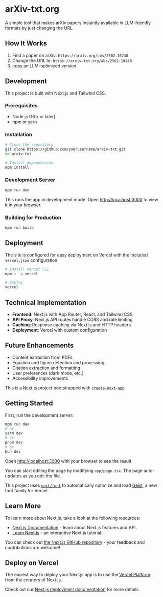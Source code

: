# arXiv-txt.org

A simple tool that makes arXiv papers instantly available in LLM-friendly formats by just changing the URL.

## How It Works

1. Find a paper on arXiv: `https://arxiv.org/abs/2502.10248`
2. Change the URL to: `https://arxiv-txt.org/abs/2502.10248`
3. copy an LLM-optimized version

## Development

This project is built with Next.js and Tailwind CSS.

### Prerequisites

- Node.js (16.x or later)
- npm or yarn

### Installation

```bash
# Clone the repository
git clone https://github.com/yourusername/arxiv-txt.git
cd arxiv-txt

# Install dependencies
npm install
```

### Development Server

```bash
npm run dev
```

This runs the app in development mode. Open [http://localhost:3000](http://localhost:3000) to view it in your browser.

### Building for Production

```bash
npm run build
```

## Deployment

The site is configured for easy deployment on Vercel with the included `vercel.json` configuration.

```bash
# Install Vercel CLI
npm i -g vercel

# Deploy
vercel
```

## Technical Implementation

- **Frontend**: Next.js with App Router, React, and Tailwind CSS
- **API Proxy**: Next.js API routes handle CORS and rate limiting
- **Caching**: Response caching via Next.js and HTTP headers
- **Deployment**: Vercel with custom configuration

## Future Enhancements

- Content extraction from PDFs
- Equation and figure detection and processing
- Citation extraction and formatting
- User preferences (dark mode, etc.)
- Accessibility improvements

This is a [Next.js](https://nextjs.org) project bootstrapped with [`create-next-app`](https://nextjs.org/docs/app/api-reference/cli/create-next-app).


## Getting Started

First, run the development server:

```bash
npm run dev
# or
yarn dev
# or
pnpm dev
# or
bun dev
```

Open [http://localhost:3000](http://localhost:3000) with your browser to see the result.

You can start editing the page by modifying `app/page.tsx`. The page auto-updates as you edit the file.

This project uses [`next/font`](https://nextjs.org/docs/app/building-your-application/optimizing/fonts) to automatically optimize and load [Geist](https://vercel.com/font), a new font family for Vercel.

## Learn More

To learn more about Next.js, take a look at the following resources:

- [Next.js Documentation](https://nextjs.org/docs) - learn about Next.js features and API.
- [Learn Next.js](https://nextjs.org/learn) - an interactive Next.js tutorial.

You can check out [the Next.js GitHub repository](https://github.com/vercel/next.js) - your feedback and contributions are welcome!

## Deploy on Vercel

The easiest way to deploy your Next.js app is to use the [Vercel Platform](https://vercel.com/new?utm_medium=default-template&filter=next.js&utm_source=create-next-app&utm_campaign=create-next-app-readme) from the creators of Next.js.

Check out our [Next.js deployment documentation](https://nextjs.org/docs/app/building-your-application/deploying) for more details.
